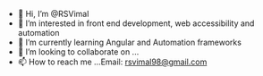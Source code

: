- 👋 Hi, I’m @RSVimal
- 👀 I’m interested in front end development, web accessibility and automation
- 🌱 I’m currently learning Angular and Automation frameworks
- 💞️ I’m looking to collaborate on ...
- 📫 How to reach me ...Email: rsvimal98@gmail.com 

<!---
RSVimal/RSVimal is a ✨ special ✨ repository because its `README.md` (this file) appears on your GitHub profile.
You can click the Preview link to take a look at your changes.
--->
